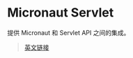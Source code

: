 # Micronaut Servlet

提供 Micronaut 和 Servlet API 之间的集成。

> [英文链接](https://micronaut-projects.github.io/micronaut-servlet/3.3.5/guide/index.html)

